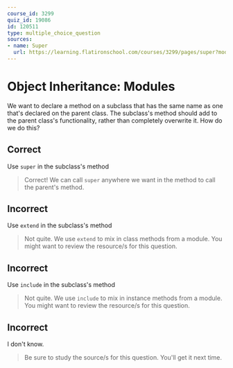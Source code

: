 ```yaml
---
course_id: 3299
quiz_id: 19086
id: 120511
type: multiple_choice_question
sources:
- name: Super
  url: https://learning.flatironschool.com/courses/3299/pages/super?module_item_id=143842
---
```


# Object Inheritance: Modules

We want to declare a method on a subclass that has the same name as one that's declared on the parent class. The subclass's method should add to the parent class's functionality, rather than completely overwrite it. How do we do this?

## Correct

Use `super` in the subclass's method

> Correct! We can call `super` anywhere we want in the method to call the parent's
> method.

## Incorrect

Use `extend` in the subclass's method

> Not quite. We use `extend` to mix in class methods from a module. You might want
> to review the resource/s for this question.

## Incorrect

Use `include` in the subclass's method

> Not quite. We use `include` to mix in instance methods from a module. You might
> want to review the resource/s for this question.

## Incorrect

I don't know.

> Be sure to study the source/s for this question. You'll get it next time.
